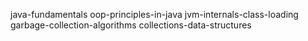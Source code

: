 java-fundamentals
oop-principles-in-java
jvm-internals-class-loading
garbage-collection-algorithms
collections-data-structures
